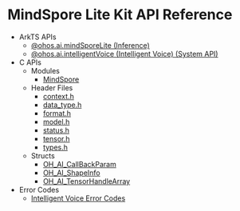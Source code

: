 # MindSpore Lite Kit API Reference 

- ArkTS APIs
  - [@ohos.ai.mindSporeLite  (Inference)](js-apis-mindSporeLite.md)
  - [@ohos.ai.intelligentVoice (Intelligent Voice) (System API)](js-apis-intelligentVoice-sys.md)
- C APIs
  - Modules
    - [MindSpore](_mind_spore.md)
  - Header Files
    - [context.h](context_8h.md)
    - [data_type.h](data__type_8h.md)
    - [format.h](format_8h.md)
    - [model.h](model_8h.md)
    - [status.h](status_8h.md)
    - [tensor.h](tensor_8h.md)
    - [types.h](types_8h.md)
  - Structs
    - [OH_AI_CallBackParam](_o_h___a_i___call_back_param.md)
    - [OH_AI_ShapeInfo](_o_h___a_i___shape_info.md)
    - [OH_AI_TensorHandleArray](_o_h___a_i___tensor_handle_array.md)
- Error Codes
  - [Intelligent Voice Error Codes](errorcode-intelligentVoice.md)
